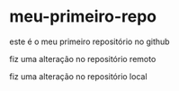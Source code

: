 # meu-primeiro-repo
este é o meu primeiro repositório no github

fiz uma alteração no repositório remoto

fiz uma alteração no repositório local